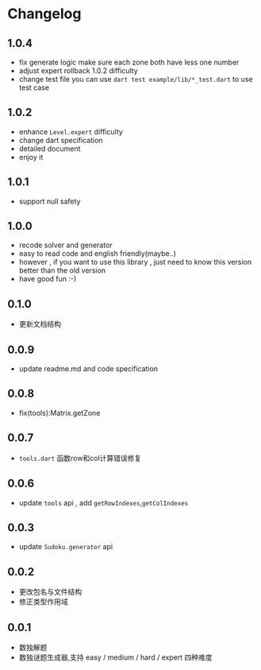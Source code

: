 # Changelog
## 1.0.4
- fix generate logic make sure each zone both have less one number
- adjust expert rollback 1.0.2 difficulty
- change test file you can use `dart test example/lib/*_test.dart` to use test case
## 1.0.2
- enhance `Level.expert` difficulty
- change dart specification
- detailed document
- enjoy it
## 1.0.1
-  support null safety
## 1.0.0
- recode solver and generator
- easy to read code and english friendly(maybe..)
- however , if you want to use this library , just need to know this version better than the old version
- have good fun :-)
## 0.1.0
- 更新文档结构

## 0.0.9
- update readme.md and code specification

## 0.0.8
- fix(tools):Matrix.getZone

## 0.0.7
- `tools.dart` 函数row和col计算错误修复

## 0.0.6
- update `tools` api , add `getRowIndexes`,`getColIndexes`

## 0.0.3
- update `Sudoku.generator` api

## 0.0.2
- 更改包名与文件结构
- 修正类型作用域

## 0.0.1
- 数独解题
- 数独谜题生成器,支持 easy / medium / hard / expert 四种难度

